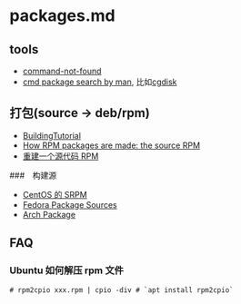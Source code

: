 # packages.md

## tools
- [command-not-found](https://command-not-found.com/)
- [cmd package search by man](http://manpages.ubuntu.com/manpages/focal/man8/), 比如[cgdisk](http://manpages.ubuntu.com/manpages/focal/man8/cgdisk.8.html)

## 打包(source -> deb/rpm)
- [BuildingTutorial](https://wiki.debian.org/BuildingTutorial#Building_the_modified_package)
- [How RPM packages are made: the source RPM](https://fedoramagazine.org/how-rpm-packages-are-made-the-source-rpm/)
- [重建一个源代码 RPM](https://wiki.centos.org/zh/HowTos/RebuildSRPM)

###　构建源
- [CentOS 的 SRPM](http://vault.centos.org/)
- [Fedora Package Sources](https://src.fedoraproject.org/)
- [Arch Package](https://www.archlinux.org/packages/)

## FAQ
### Ubuntu 如何解压 rpm 文件
```
# rpm2cpio xxx.rpm | cpio -div # `apt install rpm2cpio`
```
